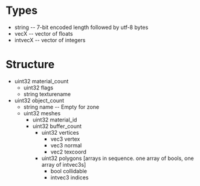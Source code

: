 Types
=====

- string -- 7-bit encoded length followed by utf-8 bytes
- vecX -- vector of floats
- intvecX -- vector of integers

Structure
=========

- uint32 material_count
    - uint32 flags
    - string texturename
- uint32 object_count
    - string name -- Empty for zone
    - uint32 meshes
        - uint32 material_id
        - uint32 buffer_count
            - uint32 vertices
                - vec3 vertex
                - vec3 normal
                - vec2 texcoord
            - uint32 polygons [arrays in sequence.  one array of bools, one array of intvec3s]
                - bool collidable
                - intvec3 indices
